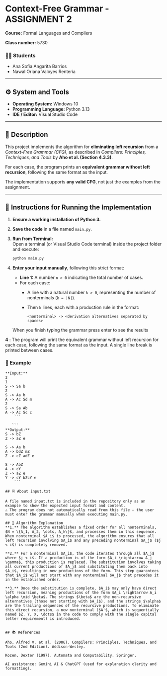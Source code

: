 # Context-Free Grammar - ASSIGNMENT 2
**Course:** Formal Languages and Compilers  

**Class number:** 5730  

### 👩‍🎓 Students
- Ana Sofia Angarita Barrios  
- Nawal Oriana Valoyes Rentería  

---

## ⚙️ System and Tools
- **Operating System:** Windows 10  
- **Programming Language:** Python 3.13  
- **IDE / Editor:** Visual Studio Code  

---

## 📘 Description
This project implements the algorithm for **eliminating left recursion** from a *Context-Free Grammar (CFG)*, as described in *Compilers: Principles, Techniques, and Tools* by **Aho et al. (Section 4.3.3)**.  

For each case, the program prints an **equivalent grammar without left recursion**, following the same format as the input.

The implementation supports **any valid CFG**, not just the examples from the assignment.

---

## 🚀 Instructions for Running the Implementation

1. **Ensure a working installation of Python 3.**

2. **Save the code** in a file named `main.py`.

3. **Run from Terminal:**  
   Open a terminal (or Visual Studio Code terminal) inside the project folder and execute:
   ```bash
   python main.py
4. **Enter your input manually**, following this strict format:

   - **Line 1:** A number `n > 0` indicating the total number of cases.  
   - For each case:  
     - A line with a natural number `k > 0`, representing the number of nonterminals (`k = |N|`).  
     - Then `k` lines, each with a production rule in the format:  

       ```
       <nonterminal> -> <derivation alternatives separated by spaces>
       ```

   When you finish typing the grammar press enter to see the results

**4** : The program will print the equivalent grammar without left recursion for each case, following the same format as the input. A single line break is printed between cases.

### 🧩 Example
   ```
   **Input:**
3
1
S -> Sa b
2
S -> Aa b
A -> Ac Sd m
2
S -> Sa Ab
A -> Ac Sc c
       ```

      ```
**Output:**
S -> bZ
Z -> aZ e

S -> Aa b
A -> bdZ mZ
Z -> cZ adZ e

S -> AbZ
A -> cY
Z -> aZ e
Y -> cY bZcY e
       ```

## 🗎 About input.txt

A file named input.txt is included in the repository only as an example to show the expected input format and content.
⚠️ The program does not automatically read from this file — the user must enter the grammar manually when executing main.py.

## 🧠 Algorithm Explanation
**1.** The algorithm establishes a fixed order for all nonterminals, $N = \{A_1, A_2, \dots, A_k\}$, and processes them in this sequence. When nonterminal $A_i$ is processed, the algorithm ensures that all left recursion involving $A_i$ and any preceding nonterminal $A_j$ ($j < i$) is completely removed.

**2.** For a nonterminal $A_i$, the code iterates through all $A_j$ where $j < i$. If a production is of the form $A_i \rightarrow A_j \gamma$, this production is replaced. The substitution involves taking all current productions of $A_j$ and substituting them back into $A_i$, resulting in new productions of the form. This step guarantees that $A_i$ will not start with any nonterminal $A_j$ that precedes it in the established order.

**3.** Once the substitution is complete, $A_i$ may only have direct left recursion, meaning productions of the form $A_i \rightarrow A_i \alpha \mid \beta$. The strings $\beta$ are the non-recursive alternatives (those not starting with $A_i$), and the strings $\alpha$ are the trailing sequences of the recursive productions. To eliminate this direct recursion, a new nonterminal ($A'$, which is sequentially named $Z, Y, X, \dots$ in the code to comply with the single capital letter requirement) is introduced.


## 📚 References

Aho, Alfred V. et al. (2006). Compilers: Principles, Techniques, and Tools (2nd Edition). Addison-Wesley.

Kozen, Dexter (1997). Automata and Computability. Springer.

AI assistance: Gemini AI & ChatGPT (used for explanation clarity and formatting).

